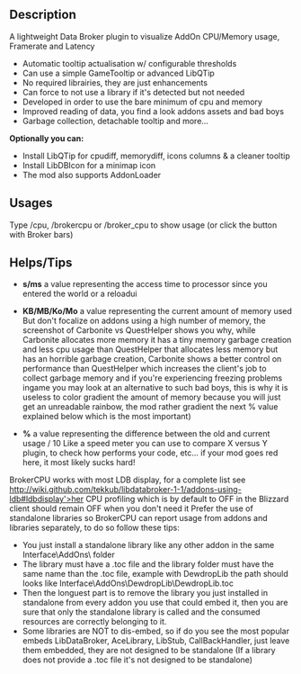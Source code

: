 ## Description ##

A lightweight Data Broker plugin to visualize AddOn CPU/Memory usage, Framerate and Latency


- Automatic tooltip actualisation w/ configurable thresholds
- Can use a simple GameTooltip or advanced LibQTip
- No required librairies, they are just enhancements
- Can force to not use a library if it's detected but not needed
- Developed in order to use the bare minimum of cpu and memory
- Improved reading of data, you find a look addons assets and bad boys
- Garbage collection, detachable tooltip and more...

**Optionally you can:**

- Install LibQTip for cpudiff, memorydiff, icons columns & a cleaner tooltip
- Install LibDBIcon for a minimap icon
- The mod also supports AddonLoader
## Usages ##
Type /cpu, /brokercpu or /broker_cpu to show usage (or click the button with Broker bars)

## Helps/Tips ##
- **s/ms**
a value representing the access time to processor since you entered the world or a reloadui

- **KB/MB/Ko/Mo**
a value representing the current amount of memory used
But don't focalize on addons using a high number of memory, the screenshot of Carbonite vs QuestHelper shows you why, while Carbonite allocates more memory it has a tiny memory garbage creation and less cpu usage than QuestHelper that allocates less memory but has an horrible garbage creation, Carbonite shows a better control on performance than QuestHelper which increases the client's job to collect garbage memory and if you're experiencing freezing problems ingame you may look at an alternative to such bad boys, this is why it is useless to color gradient the amount of memory because you will just get an unreadable rainbow, the mod rather gradient the next % value explained below which is the most important)

- **%**
a value representing the difference between the old and current usage / 10
Like a speed meter you can use to compare X versus Y plugin, to check how performs your code, etc... if your mod goes red here, it most likely sucks hard!

BrokerCPU works with most LDB display, for a complete list see http://wiki.github.com/tekkub/libdatabroker-1-1/addons-using-ldb#ldbdisplay'>her
CPU profiling which is by default to OFF in the Blizzard client should remain OFF when you don't need it
Prefer the use of standalone libraries so BrokerCPU can report usage from addons and libraries separately, to do so follow these tips:

- You just install a standalone library like any other addon in the same Interface\AddOns\ folder
- The library must have a .toc file and the library folder must have the same name than the .toc file, example with DewdropLib the path should looks like Interface\AddOns\DewdropLib\DewdropLib.toc
- Then the longuest part is to remove the library you just installed in standalone from every addon you use that could embed it, then you are sure that only the standalone library is called and the consumed resources are correctly belonging to it.
- Some libraries are NOT to dis-embed, so if do you see the most popular embeds LibDataBroker, AceLibrary, LibStub, CallBackHandler, just leave them embedded, they are not designed to be standalone (If a library does not provide a .toc file it's not designed to be standalone)

